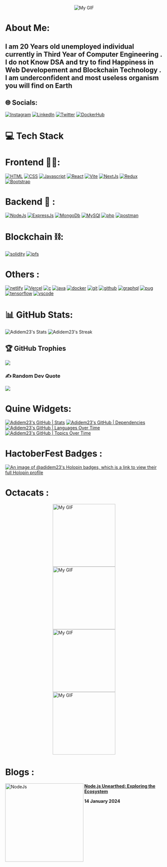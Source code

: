 <p align="center">
  <img src="https://user-images.githubusercontent.com/74038190/213910845-af37a709-8995-40d6-be59-724526e3c3d7.gif" alt="My GIF">
</p>

# About Me: 
<h2> I am 20 Years old unemployed individual currently in Third Year of Computer Engineering . I do not Know DSA and try to find Happiness in Web Developement and Blockchain Technology . I am underconfident and most useless organism you will find on Earth</h2> 

## 🌐 Socials:
[![Instagram](https://skillicons.dev/icons?i=instagram&perline=3)](https://instagram.com/adidem23) 
[![LinkedIn](https://skillicons.dev/icons?i=linkedin&perline=3)](https://linkedin.com/in/aditya-suryawanshi-945145235/) 
[![Twitter](https://skillicons.dev/icons?i=twitter&perline=3)](https://twitter.com/SURYAWANSHIADI3)
[![DockerHub](https://skillicons.dev/icons?i=docker&perline=3)](https://hub.docker.com/u/adidem23)  


# 💻 Tech Stack 

# Frontend 🧑‍💻:
[![HTML](https://skillicons.dev/icons?i=html&perline=3)](https://skillicons.dev)
[![CSS](https://skillicons.dev/icons?i=css&perline=3)](https://skillicons.dev)
[![Javascript](https://skillicons.dev/icons?i=javascript&perline=3)](https://skillicons.dev)
[![React](https://skillicons.dev/icons?i=react&perline=3)](https://skillicons.dev)
[![Vite](https://skillicons.dev/icons?i=vite&perline=3)](https://skillicons.dev)
[![NextJs](https://skillicons.dev/icons?i=nextjs&perline=3)](https://skillicons.dev)
[![Redux](https://skillicons.dev/icons?i=redux&perline=3)](https://skillicons.dev)
[![Bootstrap](https://skillicons.dev/icons?i=bootstrap&perline=3)](https://skillicons.dev)

# Backend 🤕 : 
[![NodeJs](https://skillicons.dev/icons?i=nodejs&perline=3)](https://skillicons.dev)
[![ExpressJs](https://skillicons.dev/icons?i=express&perline=3)](https://skillicons.dev)
[![MongoDb](https://skillicons.dev/icons?i=mongodb&perline=3)](https://skillicons.dev)
[![MySQl](https://skillicons.dev/icons?i=mysql&perline=3)](https://skillicons.dev)
[![php](https://skillicons.dev/icons?i=php&perline=3)](https://skillicons.dev)
[![postman](https://skillicons.dev/icons?i=postman&perline=3)](https://skillicons.dev)

# Blockchain ⛓:
[![solidity](https://skillicons.dev/icons?i=solidity&perline=3)](https://skillicons.dev)
[![ipfs](https://skillicons.dev/icons?i=ipfs&perline=3)](https://skillicons.dev)

# Others : 
[![netlify](https://skillicons.dev/icons?i=netlify&perline=3)](https://skillicons.dev)
[![Vercel](https://skillicons.dev/icons?i=vercel&perine=3)](https://skillicons.dev)
[![c](https://skillicons.dev/icons?i=c&perline=3)](https://skillicons.dev)
[![java](https://skillicons.dev/icons?i=java&perline=3)](https://skillicons.dev)
[![docker](https://skillicons.dev/icons?i=docker&perline=3)](https://skillicons.dev)
[![git](https://skillicons.dev/icons?i=git&perline=3)](https://skillicons.dev)
[![github](https://skillicons.dev/icons?i=github&perline=3)](https://skillicons.dev)
[![graphql](https://skillicons.dev/icons?i=graphql&perline=3)](https://skillicons.dev)
[![pug](https://skillicons.dev/icons?i=pug&perline=3)](https://skillicons.dev)
[![tensorflow](https://skillicons.dev/icons?i=tensorflow&perline=3)](https://skillicons.dev)
[![vscode](https://skillicons.dev/icons?i=vscode&perline=3)](https://skillicons.dev)


# 📊 GitHub Stats:
![Adidem23's Stats](https://github-readme-stats.vercel.app/api?username=Adidem23&theme=shades-of-purple&show_icons=true&hide_border=false&count_private=true)
![Adidem23's Streak](https://github-readme-streak-stats.herokuapp.com/?user=Adidem23&theme=shades-of-purple&hide_border=false)


## 🏆 GitHub Trophies
![](https://github-profile-trophy.vercel.app/?username=Adidem23&theme=radical&no-frame=false&no-bg=true&margin-w=4)

### ✍ Random Dev Quote
![](https://quotes-github-readme.vercel.app/api?type=horizontal&theme=radical)

# Quine Widgets:
[![Adidem23's GitHub | Stats](https://stats.quine.sh/Adidem23/github?theme=dark)](https://quine.sh?utm_source=widgets&utm_campaign=Adidem23)
[![Adidem23's GitHub | Dependencies](https://stats.quine.sh/Adidem23/dependencies?theme=dark)](https://quine.sh?utm_source=widgets&utm_campaign=Adidem23)
[![Adidem23's GitHub | Languages Over Time](https://stats.quine.sh/Adidem23/languages-over-time?theme=dark)](https://quine.sh?utm_source=widgets&utm_campaign=Adidem23)
[![Adidem23's GitHub | Topics Over Time](https://stats.quine.sh/Adidem23/topics-over-time?theme=dark)](https://quine.sh?utm_source=widgets&utm_campaign=Adidem23)

# HactoberFest Badges : 
[![An image of @adidem23's Holopin badges, which is a link to view their full Holopin profile](https://holopin.me/adidem23)](https://holopin.io/@adidem23)

# Octacats : 
<img src="https://github.com/Adidem23/Adidem23/assets/124609794/f07c954b-e444-403e-ad8e-eb584f60c4e5" style="margin:auto; display:block ; " width="200px" height="200px" alt="My GIF">

<img src="https://github.com/Adidem23/Adidem23/assets/124609794/20f01b59-ea69-4923-a775-233d238c8573" style="margin:auto; display:block ; " width="200px" height="200px" alt="My GIF">

<img src="https://github.com/Adidem23/Adidem23/assets/124609794/aafef1d7-f453-4ded-8d21-a5c89649e9a1" style="margin:auto; display:block ; " width="200px" height="200px" alt="My GIF">

<img src="https://github.com/Adidem23/Adidem23/assets/124609794/5a65d4a6-2406-4ed0-9c6d-0d3d0e2111ee" style="margin:auto; display:block ; " width="200px" height="200px" alt="My GIF">

# Blogs : 
<p align="left">
<a href="https://adidem.hashnode.dev/nodejs-unearthed-exploring-the-ecosystem">
<img src="https://github.com/Adidem23/Adidem23/assets/124609794/95857349-63d8-4ffa-9dba-bf64406b91ad" alt="NodeJs" width="250px" align="left" />
</a>
<a href="https://adidem.hashnode.dev/nodejs-unearthed-exploring-the-ecosystem" title="Node.js Unearthed: Exploring the Ecosystem"><strong>Node.js Unearthed: Exploring the Ecosystem</strong></a>
<div><strong>14 January 2024</strong></div>
<br/></p> 
